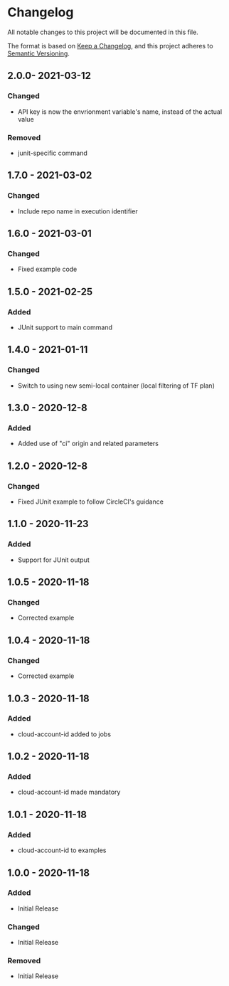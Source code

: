 # Changelog
All notable changes to this project will be documented in this file.

The format is based on [Keep a Changelog](https://keepachangelog.com/en/1.0.0/),
and this project adheres to [Semantic Versioning](https://semver.org/spec/v2.0.0.html).

## 2.0.0- 2021-03-12
### Changed
 - API key is now the envrionment variable's name, instead of the actual value
### Removed
 - junit-specific command

## 1.7.0 - 2021-03-02
### Changed
 - Include repo name in execution identifier

## 1.6.0 - 2021-03-01
### Changed
 - Fixed example code

## 1.5.0 - 2021-02-25
### Added
 - JUnit support to main command

## 1.4.0 - 2021-01-11
### Changed
 - Switch to using new semi-local container (local filtering of TF plan)

## 1.3.0 - 2020-12-8
### Added
 - Added use of "ci" origin and related parameters

## 1.2.0 - 2020-12-8
### Changed
 - Fixed JUnit example to follow CircleCI's guidance

## 1.1.0 - 2020-11-23
### Added
 - Support for JUnit output

## 1.0.5 - 2020-11-18
### Changed
 - Corrected example

## 1.0.4 - 2020-11-18
### Changed
 - Corrected example

## 1.0.3 - 2020-11-18
### Added
 - cloud-account-id added to jobs

## 1.0.2 - 2020-11-18
### Added
 - cloud-account-id made mandatory

## 1.0.1 - 2020-11-18
### Added
 - cloud-account-id to examples

## 1.0.0 - 2020-11-18
### Added
 - Initial Release
### Changed
 - Initial Release
### Removed
 - Initial Release
